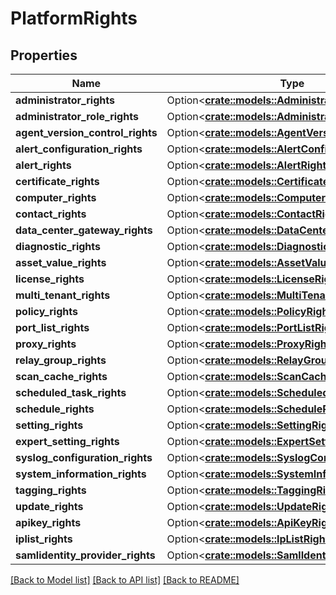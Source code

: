 # PlatformRights

## Properties

Name | Type | Description | Notes
------------ | ------------- | ------------- | -------------
**administrator_rights** | Option<[**crate::models::AdministratorRights**](administratorRights.md)> |  | [optional]
**administrator_role_rights** | Option<[**crate::models::AdministratorRoleRights**](administratorRoleRights.md)> |  | [optional]
**agent_version_control_rights** | Option<[**crate::models::AgentVersionControlRights**](agentVersionControlRights.md)> |  | [optional]
**alert_configuration_rights** | Option<[**crate::models::AlertConfigurationRights**](alertConfigurationRights.md)> |  | [optional]
**alert_rights** | Option<[**crate::models::AlertRights**](alertRights.md)> |  | [optional]
**certificate_rights** | Option<[**crate::models::CertificateRights**](certificateRights.md)> |  | [optional]
**computer_rights** | Option<[**crate::models::ComputerRights**](computerRights.md)> |  | [optional]
**contact_rights** | Option<[**crate::models::ContactRights**](contactRights.md)> |  | [optional]
**data_center_gateway_rights** | Option<[**crate::models::DataCenterGatewayRights**](dataCenterGatewayRights.md)> |  | [optional]
**diagnostic_rights** | Option<[**crate::models::DiagnosticRights**](diagnosticRights.md)> |  | [optional]
**asset_value_rights** | Option<[**crate::models::AssetValueRights**](assetValueRights.md)> |  | [optional]
**license_rights** | Option<[**crate::models::LicenseRights**](licenseRights.md)> |  | [optional]
**multi_tenant_rights** | Option<[**crate::models::MultiTenantRights**](multiTenantRights.md)> |  | [optional]
**policy_rights** | Option<[**crate::models::PolicyRights**](policyRights.md)> |  | [optional]
**port_list_rights** | Option<[**crate::models::PortListRights**](portListRights.md)> |  | [optional]
**proxy_rights** | Option<[**crate::models::ProxyRights**](proxyRights.md)> |  | [optional]
**relay_group_rights** | Option<[**crate::models::RelayGroupRights**](relayGroupRights.md)> |  | [optional]
**scan_cache_rights** | Option<[**crate::models::ScanCacheRights**](scanCacheRights.md)> |  | [optional]
**scheduled_task_rights** | Option<[**crate::models::ScheduledTaskRights**](scheduledTaskRights.md)> |  | [optional]
**schedule_rights** | Option<[**crate::models::ScheduleRights**](scheduleRights.md)> |  | [optional]
**setting_rights** | Option<[**crate::models::SettingRights**](settingRights.md)> |  | [optional]
**expert_setting_rights** | Option<[**crate::models::ExpertSettingRights**](expertSettingRights.md)> |  | [optional]
**syslog_configuration_rights** | Option<[**crate::models::SyslogConfigurationRights**](syslogConfigurationRights.md)> |  | [optional]
**system_information_rights** | Option<[**crate::models::SystemInformationRights**](systemInformationRights.md)> |  | [optional]
**tagging_rights** | Option<[**crate::models::TaggingRights**](taggingRights.md)> |  | [optional]
**update_rights** | Option<[**crate::models::UpdateRights**](updateRights.md)> |  | [optional]
**apikey_rights** | Option<[**crate::models::ApiKeyRights**](apiKeyRights.md)> |  | [optional]
**iplist_rights** | Option<[**crate::models::IpListRights**](ipListRights.md)> |  | [optional]
**samlidentity_provider_rights** | Option<[**crate::models::SamlIdentityProviderRights**](samlIdentityProviderRights.md)> |  | [optional]

[[Back to Model list]](../README.md#documentation-for-models) [[Back to API list]](../README.md#documentation-for-api-endpoints) [[Back to README]](../README.md)


